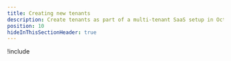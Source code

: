 ```yaml
---
title: Creating new tenants
description: Create tenants as part of a multi-tenant SaaS setup in Octopus Deploy.
position: 10
hideInThisSectionHeader: true
---
```


!include <tenants-create-tenant>
